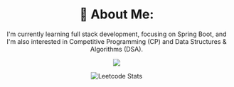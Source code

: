 <div align="center">

# 💫 About Me:
I'm currently learning full stack development, focusing on Spring Boot, and I'm also interested in Competitive Programming (CP) and Data Structures & Algorithms (DSA).  


[![](https://visitcount.itsvg.in/api?id=avadhutmali&icon=4&color=12)](https://visitcount.itsvg.in)

![Leetcode Stats](https://leetcard.jacoblin.cool/Avadhut__M1629?ext=heatmap)

</div>
